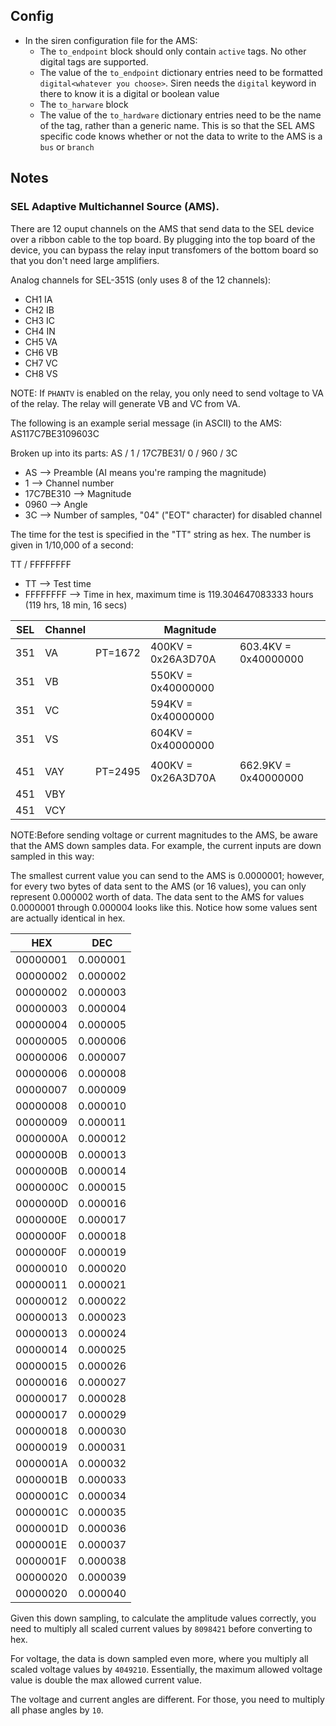 ## Config
* In the siren configuration file for the AMS:
    * The `to_endpoint` block should only contain `active` tags.  No other digital tags are supported.
    * The value of the `to_endpoint` dictionary entries need to be formatted `digital<whatever you choose>`.  Siren needs the `digital` keyword in there to know it is a digital or boolean value
    * The `to_harware` block
    * The value of the `to_hardware` dictionary entries need to be the name of the tag, rather than a generic name.  This is so that the SEL AMS specific code knows whether or not the data to write to the AMS is a `bus` or `branch`

## Notes

### SEL Adaptive Multichannel Source (AMS).

There are 12 ouput channels on the AMS that send data to the SEL
device over a ribbon cable to the top board. By plugging into the top board
of the device, you can bypass the relay input transfomers of the bottom board
so that you don't need large amplifiers.

Analog channels for SEL-351S (only uses 8 of the 12 channels):
* CH1 IA
* CH2 IB
* CH3 IC
* CH4 IN
* CH5 VA
* CH6 VB
* CH7 VC
* CH8 VS

NOTE: If `PHANTV` is enabled on the relay, you only need to send voltage to VA
      of the relay. The relay will generate VB and VC from VA.

The following is an example serial message (in ASCII) to the AMS: AS117C7BE3109603C

Broken up into its parts: AS / 1 / 17C7BE31/ 0 / 960 / 3C

* AS --> Preamble (AI means you're ramping the magnitude) 
* 1 --> Channel number 
* 17C7BE310 --> Magnitude
* 0960 --> Angle
* 3C --> Number of samples, "04" ("EOT" character) for disabled channel 
    
The time for the test is specified in the "TT" string as hex. The number is given in 1/10,000 of a second:

TT / FFFFFFFF
* TT --> Test time
* FFFFFFFF --> Time in hex, maximum time is 119.304647083333 hours (119 hrs, 18 min, 16 secs)


|SEL|Channel||Magnitude||
|---|-------|---|-------|---|
|351|VA|PT=1672|400KV = 0x26A3D70A|603.4KV = 0x40000000|
|351|VB||550KV = 0x40000000||
|351|VC||594KV = 0x40000000||
|351|VS||604KV = 0x40000000||
||||||
|451|VAY|PT=2495|400KV = 0x26A3D70A|662.9KV = 0x40000000|
|451|VBY||||
|451|VCY||||



NOTE:Before sending voltage or current magnitudes to the AMS, be aware that the AMS down samples data. For example, the current inputs are down sampled in this way:
        
The smallest current value you can send to the AMS is 0.0000001; however,
for every two bytes of data sent to the AMS (or 16 values), you can only
represent 0.000002 worth of data. The data sent to the AMS for values 
0.0000001 through 0.000004 looks like this. Notice how some values sent
are actually identical in hex.

|HEX|DEC|
|---|---|
|00000001|0.000001|
|00000002|0.000002|
|00000002|0.000003|
|00000003|0.000004|
|00000004|0.000005|
|00000005|0.000006|
|00000006|0.000007|
|00000006|0.000008|
|00000007|0.000009|
|00000008|0.000010|
|00000009|0.000011|
|0000000A|0.000012|
|0000000B|0.000013|
|0000000B|0.000014|
|0000000C|0.000015|
|0000000D|0.000016|
|0000000E|0.000017|
|0000000F|0.000018|
|0000000F|0.000019|
|00000010|0.000020|
|00000011|0.000021|
|00000012|0.000022|
|00000013|0.000023|
|00000013|0.000024|
|00000014|0.000025|
|00000015|0.000026|
|00000016|0.000027|
|00000017|0.000028|
|00000017|0.000029|
|00000018|0.000030|
|00000019|0.000031|
|0000001A|0.000032|
|0000001B|0.000033|
|0000001C|0.000034|
|0000001C|0.000035|
|0000001D|0.000036|
|0000001E|0.000037|
|0000001F|0.000038|
|00000020|0.000039|
|00000020|0.000040|

Given this down sampling, to calculate the amplitude values correctly, you need
to multiply all scaled current values by `8098421` before converting to hex.

For voltage, the data is down sampled even more, where you multiply all
scaled voltage values by `4049210`. Essentially, the maximum allowed voltage
value is double the max allowed current value. 

The voltage and current angles are different. For those, you need to multiply all
phase angles by `10`.
